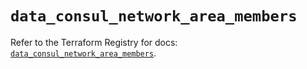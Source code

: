 # `data_consul_network_area_members`

Refer to the Terraform Registry for docs: [`data_consul_network_area_members`](https://registry.terraform.io/providers/hashicorp/consul/2.20.0/docs/data-sources/network_area_members).
